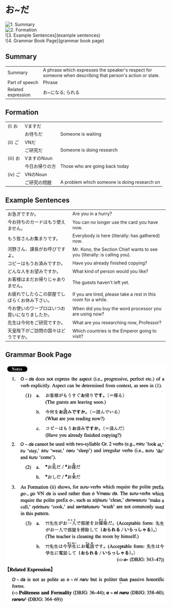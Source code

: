 # お~だ

![1. Summary](summary)<br>
![2. Formation](formation)<br>
![3. Example Sentences](example sentences)<br>
![4. Grammar Book Page](grammar book page)<br>


## Summary

<table><tr>   <td>Summary</td>   <td>A phrase which expresses the speaker's respect for someone when describing that person's action or state.</td></tr><tr>   <td>Part of speech</td>   <td>Phrase</td></tr><tr>   <td>Related expression</td>   <td>お~になる; られる</td></tr></table>

## Formation

<table class="table"><tbody><tr class="tr head"><td class="td"><span class="numbers">(i)</span> <span class="concept">お</span></td><td class="td"><span>Vます</span><span class="concept">だ</span></td><td class="td"></td></tr><tr class="tr"><td class="td"><span class="concept"></span></td><td class="td"><span class="concept">お</span><span>待ち</span><span class="concept">だ</span></td><td class="td"><span>Someone is waiting</span></td></tr><tr class="tr head"><td class="td"><span class="numbers">(ii)</span> <span class="concept">ご</span></td><td class="td"><span>VN</span><span class="concept">だ</span></td><td class="td"></td></tr><tr class="tr"><td class="td"><span class="concept"></span></td><td class="td"><span class="concept">ご</span><span>研究</span><span class="concept">だ</span></td><td class="td"><span>Someone is doing research</span></td></tr><tr class="tr head"><td class="td"><span class="numbers">(iii)</span> <span class="concept">お</span></td><td class="td"><span>VますのNoun</span><span class="concept"></span></td><td class="td"></td></tr><tr class="tr"><td class="td"><span class="concept"></span></td><td class="td"><span>今日</span><span class="concept">お</span><span>帰りの方</span></td><td class="td"><span>Those who are going back today</span></td></tr><tr class="tr head"><td class="td"><span class="numbers">(iv)</span> <span class="concept">ご</span></td><td class="td"><span>VNのNoun</span><span class="concept"></span></td><td class="td"></td></tr><tr class="tr"><td class="td"><span class="concept"></span></td><td class="td"><span class="concept">ご</span><span>研究の問題</span></td><td class="td"><span>A problem which someone is doing research on</span></td></tr></tbody></table>

## Example Sentences

<table><tr>   <td>お急ぎですか。</td>   <td>Are you in a hurry?</td></tr><tr>   <td>今お持ちのカードはもう使えません。</td>   <td>You can no longer use the card you have now.</td></tr><tr>   <td>もう皆さんお集まりです。</td>   <td>Everybody is here (literally: has gathered) now.</td></tr><tr>   <td>河野さん、課長がお呼びですよ。</td>   <td>Mr. Kono, the Section Chief wants to see you (literally: is calling you).</td></tr><tr>   <td>コピーはもうお済みですか。</td>   <td>Have you already finished copying?</td></tr><tr>   <td>どんな人をお望みですか。</td>   <td>What kind of person would you like?</td></tr><tr>   <td>お客様はまだお帰りじゃありません。</td>   <td>The guests haven't left yet.</td></tr><tr>   <td>お疲れでしたらこの部屋でしばらくお休み下さい。</td>   <td>If you are tired, please take a rest in this room for a while.</td></tr><tr>   <td>今お使いのワープロはいつお買いになりましたか。</td>   <td>When did you buy the word processor you are using now?</td></tr><tr>   <td>先生は今何をご研究ですか。</td>   <td>What are you researching now, Professor?</td></tr><tr>   <td>天皇陛下がご訪問の国々はどうですか。</td>   <td>Which countries is the Emperor going to visit?</td></tr></table>

## Grammar Book Page

![](../img/Intermediateの～だ.png)

